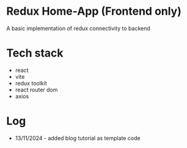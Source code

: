 # Redux Home-App (Frontend only)

A basic implementation of redux connectivity to backend

# Tech stack

- react
- vite
- redux toolkit
- react router dom
- axios

# Log

- 13/11/2024 - added blog tutorial as template code
